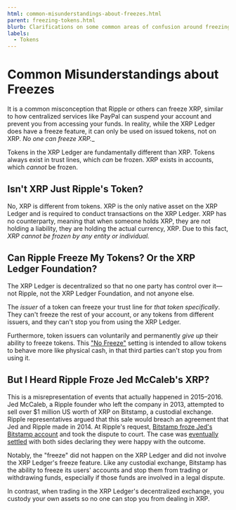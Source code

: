 ```yaml
---
html: common-misunderstandings-about-freezes.html
parent: freezing-tokens.html
blurb: Clarifications on some common areas of confusion around freezing tokens.
labels:
  - Tokens
---
```

# Common Misunderstandings about Freezes

It is a common misconception that Ripple or others can freeze XRP, similar to how centralized services like PayPal can suspend your account and prevent you from accessing your funds. In reality, while the XRP Ledger does have a freeze feature, it can only be used on issued tokens, not on XRP. _No one can freeze XRP.__

Tokens in the XRP Ledger are fundamentally different than XRP. Tokens always exist in trust lines, which _can_ be frozen. XRP exists in accounts, which _cannot_ be frozen.

## Isn't XRP Just Ripple's Token?

No, XRP is different from tokens. XRP is the only native asset on the XRP Ledger and is required to conduct transactions on the XRP Ledger. XRP has no counterparty, meaning that when someone holds XRP, they are not holding a liability, they are holding the actual currency, XRP. Due to this fact, _XRP cannot be frozen by any entity or individual._

## Can Ripple Freeze My Tokens? Or the XRP Ledger Foundation?

The XRP Ledger is decentralized so that no one party has control over it—not Ripple, not the XRP Ledger Foundation, and not anyone else.

The _issuer_ of a token can freeze your trust line for _that token specifically_. They can't freeze the rest of your account, or any tokens from different issuers, and they can't stop you from using the XRP Ledger.

Furthermore, token issuers can voluntarily and permanently _give up_ their ability to freeze tokens. This ["No Freeze"](freezing-tokens.html#no-freeze) setting is intended to allow tokens to behave more like physical cash, in that third parties can't stop you from using it.


## But I Heard Ripple Froze Jed McCaleb's XRP?

This is a misrepresentation of events that actually happened in 2015–2016. Jed McCaleb, a Ripple founder who left the company in 2013, attempted to sell over $1 million US worth of XRP on Bitstamp, a custodial exchange. Ripple representatives argued that this sale would breach an agreement that Jed and Ripple made in 2014. At Ripple's request, [Bitstamp froze Jed's Bitstamp account](https://www.coindesk.com/markets/2015/04/02/1-million-legal-fight-ensnares-ripple-bitstamp-and-jed-mccaleb/) and took the dispute to court. The case was [eventually settled](https://www.coindesk.com/markets/2016/02/12/ripple-settles-1-million-lawsuit-with-former-executive-and-founder/) with both sides declaring they were happy with the outcome.

Notably, the "freeze" did not happen on the XRP Ledger and did not involve the XRP Ledger's freeze feature. Like any custodial exchange, Bitstamp has the ability to freeze its users' accounts and stop them from trading or withdrawing funds, especially if those funds are involved in a legal dispute.

In contrast, when trading in the XRP Ledger's decentralized exchange, you custody your own assets so no one can stop you from dealing in XRP.
